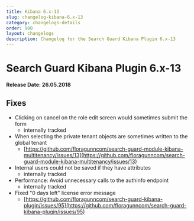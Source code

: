 ```yaml
---
title: Kibana 6.x-13
slug: changelog-kibana-6.x-13
category: changelogs-details
order: 900
layout: changelogs
description: Changelog for the Search Guard Kibana Plugin 6.x-13
---
```


<!---
Copryight 2010 floragunn GmbH
-->

# Search Guard Kibana Plugin 6.x-13

**Release Date: 26.05.2018**

## Fixes

* Clicking on cancel on the role edit screen would sometimes submit the form
  * internally tracked 
* When selecting the private tenant objects are sometimes written to the global tenant
  * [https://github.com/floragunncom/search-guard-module-kibana-multitenancy/issues/13](https://github.com/floragunncom/search-guard-module-kibana-multitenancy/issues/13)
* Internal users could not be saved if they have attributes
  * internally tracked 
* Performance: Avoid unnecessary calls to the authinfo endpoint
  * internally tracked 
* Fixed "0 days left" license error message
  * [https://github.com/floragunncom/search-guard-kibana-plugin/issues/95](https://github.com/floragunncom/search-guard-kibana-plugin/issues/95)  
  
